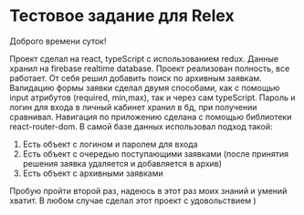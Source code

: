 # Тестовое задание для Relex

Доброго времени суток!

Проект сделал на react, typeScript с использованием redux.
Данные хранил на firebase realtime database.
Проект реализован полность, все работает.
От себя решил добавить поиск по архивным заявкам.
Валидацию формы заявки сделал двумя способами, как с помощью input атрибутов (required, min,max), так и через сам typeScript.
Пароль и логин для входа в личный кабинет хранил в бд, при получении сравнивал.
Навигация по приложению сделана с помощью библиотеки react-router-dom.
В самой базе данных использовал подход такой: 
1) Eсть объект с логином и паролем для входа
2) Eсть объект с очередью поступающими заявками (после принятия решения заявка удаляется и добавляется в архив)
3) Eсть объект с архивными заявками

Пробую пройти второй раз, надеюсь в этот раз моих знаний и умений хватит. В любом случае сделал этот проект с удовольствием )

